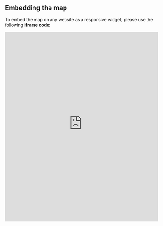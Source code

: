 ## Embedding the map

To embed the map on any website as a responsive widget, please use the following **iframe code**:

<iframe title="Euranet Map" aria-label="Map" id="euranet-map-map-meps-country" src="https://map-meps-country.vercel.app" scrolling="no" frameborder="0"style="width: 0; min-width: 100% !important; border: none;" height="624"></iframe><script type="text/javascript">window.addEventListener("message",e=>{if("https://map-meps-country.vercel.app"!==e.origin)return;let t=e.data;if(t.height){document.getElementById("euranet-map-map-meps-country").height=t.height+"px"}},!1)</script>